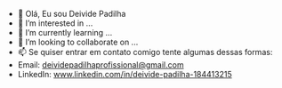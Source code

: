 - 👋 Olá, Eu sou Deivide Padilha
- 👀 I’m interested in ...
- 🌱 I’m currently learning ...
- 💞️ I’m looking to collaborate on ...
- 📫 Se quiser entrar em contato comigo tente algumas dessas formas: 
- Email: deividepadilhaprofissional@gmail.com
- LinkedIn: www.linkedin.com/in/deivide-padilha-184413215

<!---
DeividePad/DeividePad is a ✨ special ✨ repository because its `README.md` (this file) appears on your GitHub profile.
You can click the Preview link to take a look at your changes.
--->
